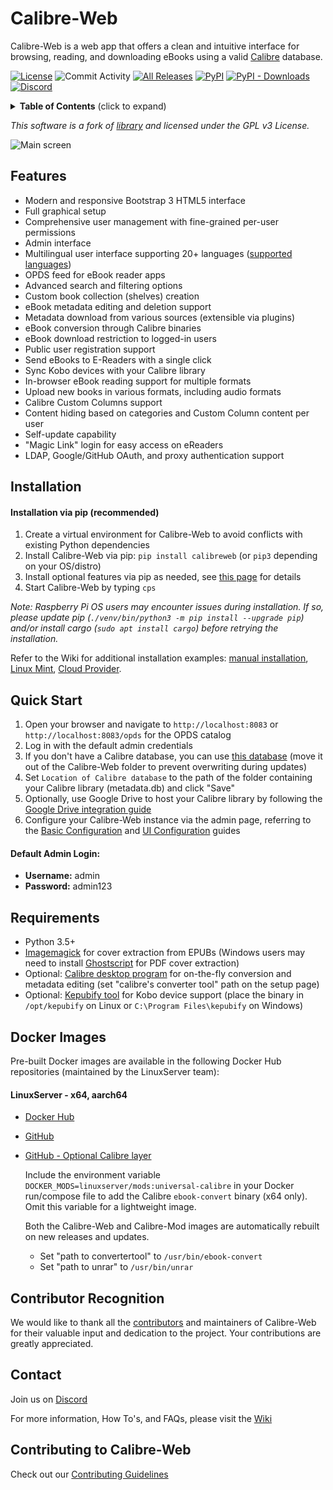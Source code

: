 # Calibre-Web

Calibre-Web is a web app that offers a clean and intuitive interface for browsing, reading, and downloading eBooks using a valid [Calibre](https://calibre-ebook.com) database.

[![License](https://img.shields.io/github/license/janeczku/calibre-web?style=flat-square)](https://github.com/janeczku/calibre-web/blob/master/LICENSE)
![Commit Activity](https://img.shields.io/github/commit-activity/w/janeczku/calibre-web?logo=github&style=flat-square&label=commits)
[![All Releases](https://img.shields.io/github/downloads/janeczku/calibre-web/total?logo=github&style=flat-square)](https://github.com/janeczku/calibre-web/releases)
[![PyPI](https://img.shields.io/pypi/v/calibreweb?logo=pypi&logoColor=fff&style=flat-square)](https://pypi.org/project/calibreweb/)
[![PyPI - Downloads](https://img.shields.io/pypi/dm/calibreweb?logo=pypi&logoColor=fff&style=flat-square)](https://pypi.org/project/calibreweb/)
[![Discord](https://img.shields.io/discord/838810113564344381?label=Discord&logo=discord&style=flat-square)](https://discord.gg/h2VsJ2NEfB)

<details>
<summary><strong>Table of Contents</strong> (click to expand)</summary>

1. [About](#calibre-web)
2. [Features](#features)
3. [Installation](#installation)
   - [Installation via pip (recommended)](#installation-via-pip-recommended)
   - [Quick start](#quick-start)
   - [Requirements](#requirements)
4. [Docker Images](#docker-images)
5. [Contributor Recognition](#contributor-recognition)
6. [Contact](#contact)
7. [Contributing to Calibre-Web](#contributing-to-calibre-web)

</details>


*This software is a fork of [library](https://github.com/mutschler/calibreserver) and licensed under the GPL v3 License.*

![Main screen](https://github.com/janeczku/calibre-web/wiki/images/main_screen.png)

## Features

- Modern and responsive Bootstrap 3 HTML5 interface
- Full graphical setup
- Comprehensive user management with fine-grained per-user permissions
- Admin interface
- Multilingual user interface supporting 20+ languages ([supported languages](https://github.com/janeczku/calibre-web/wiki/Translation-Status))
- OPDS feed for eBook reader apps
- Advanced search and filtering options
- Custom book collection (shelves) creation
- eBook metadata editing and deletion support
- Metadata download from various sources (extensible via plugins)
- eBook conversion through Calibre binaries
- eBook download restriction to logged-in users
- Public user registration support
- Send eBooks to E-Readers with a single click
- Sync Kobo devices with your Calibre library
- In-browser eBook reading support for multiple formats
- Upload new books in various formats, including audio formats
- Calibre Custom Columns support
- Content hiding based on categories and Custom Column content per user
- Self-update capability
- "Magic Link" login for easy access on eReaders
- LDAP, Google/GitHub OAuth, and proxy authentication support

## Installation

#### Installation via pip (recommended)
1. Create a virtual environment for Calibre-Web to avoid conflicts with existing Python dependencies
2. Install Calibre-Web via pip: `pip install calibreweb` (or `pip3` depending on your OS/distro)
3. Install optional features via pip as needed, see [this page](https://github.com/janeczku/calibre-web/wiki/Dependencies-in-Calibre-Web-Linux-and-Windows) for details
4. Start Calibre-Web by typing `cps`

*Note: Raspberry Pi OS users may encounter issues during installation. If so, please update pip (`./venv/bin/python3 -m pip install --upgrade pip`) and/or install cargo (`sudo apt install cargo`) before retrying the installation.*

Refer to the Wiki for additional installation examples: [manual installation](https://github.com/janeczku/calibre-web/wiki/Manual-installation), [Linux Mint](https://github.com/janeczku/calibre-web/wiki/How-To:-Install-Calibre-Web-in-Linux-Mint-19-or-20), [Cloud Provider](https://github.com/janeczku/calibre-web/wiki/How-To:-Install-Calibre-Web-on-a-Cloud-Provider).

## Quick Start

1. Open your browser and navigate to `http://localhost:8083` or `http://localhost:8083/opds` for the OPDS catalog
2. Log in with the default admin credentials
3. If you don't have a Calibre database, you can use [this database](https://github.com/janeczku/calibre-web/raw/master/library/metadata.db) (move it out of the Calibre-Web folder to prevent overwriting during updates)
4. Set `Location of Calibre database` to the path of the folder containing your Calibre library (metadata.db) and click "Save"
5. Optionally, use Google Drive to host your Calibre library by following the [Google Drive integration guide](https://github.com/janeczku/calibre-web/wiki/G-Drive-Setup#using-google-drive-integration)
6. Configure your Calibre-Web instance via the admin page, referring to the [Basic Configuration](https://github.com/janeczku/calibre-web/wiki/Configuration#basic-configuration) and [UI Configuration](https://github.com/janeczku/calibre-web/wiki/Configuration#ui-configuration) guides

#### Default Admin Login:
- **Username:** admin
- **Password:** admin123

## Requirements

- Python 3.5+
- [Imagemagick](https://imagemagick.org/script/download.php) for cover extraction from EPUBs (Windows users may need to install [Ghostscript](https://ghostscript.com/releases/gsdnld.html) for PDF cover extraction)
- Optional: [Calibre desktop program](https://calibre-ebook.com/download) for on-the-fly conversion and metadata editing (set "calibre's converter tool" path on the setup page)
- Optional: [Kepubify tool](https://github.com/pgaskin/kepubify/releases/latest) for Kobo device support (place the binary in `/opt/kepubify` on Linux or `C:\Program Files\kepubify` on Windows)

## Docker Images

Pre-built Docker images are available in the following Docker Hub repositories (maintained by the LinuxServer team):

#### **LinuxServer - x64, aarch64**
- [Docker Hub](https://hub.docker.com/r/linuxserver/calibre-web)
- [GitHub](https://github.com/linuxserver/docker-calibre-web)
- [GitHub - Optional Calibre layer](https://github.com/linuxserver/docker-mods/tree/universal-calibre)

  Include the environment variable `DOCKER_MODS=linuxserver/mods:universal-calibre` in your Docker run/compose file to add the Calibre `ebook-convert` binary (x64 only). Omit this variable for a lightweight image.

  Both the Calibre-Web and Calibre-Mod images are automatically rebuilt on new releases and updates.

  - Set "path to convertertool" to `/usr/bin/ebook-convert`
  - Set "path to unrar" to `/usr/bin/unrar`

## Contributor Recognition

We would like to thank all the [contributors](https://github.com/janeczku/calibre-web/graphs/contributors) and maintainers of Calibre-Web for their valuable input and dedication to the project. Your contributions are greatly appreciated.

## Contact

Join us on [Discord](https://discord.gg/h2VsJ2NEfB)

For more information, How To's, and FAQs, please visit the [Wiki](https://github.com/janeczku/calibre-web/wiki)

## Contributing to Calibre-Web

Check out our [Contributing Guidelines](https://github.com/janeczku/calibre-web/blob/master/CONTRIBUTING.md)
